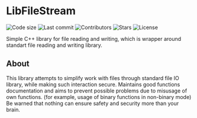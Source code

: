 # LibFileStream
![Code size](https://img.shields.io/github/languages/code-size/FixArt/LibFileStream) ![Last commit](https://img.shields.io/github/last-commit/FixArt/LibFileStream) ![Contributors](https://img.shields.io/github/contributors/FixArt/LibFileStream) ![Stars](https://img.shields.io/github/stars/FixArt/LibFileStream) ![License](https://img.shields.io/github/license/FixArt/LibFileStream)

Simple C++ library for file reading and writing, which is wrapper around standart file reading and writing library.

## About

This library attempts to simplify work with files through standard file IO library, while making such interaction secure. Maintains good functions documentation and aims to prevent possible problems due to misusage of own functions. (for example, usage of binary functions in non-binary mode) Be warned that nothing can ensure safety and security more than your brain.
